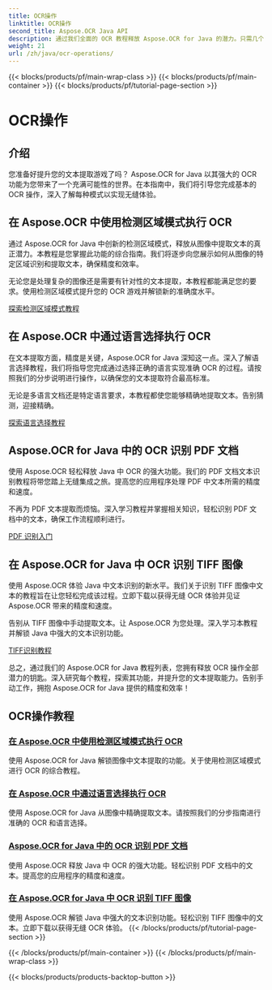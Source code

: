 ```yaml
---
title: OCR操作
linktitle: OCR操作
second_title: Aspose.OCR Java API
description: 通过我们全面的 OCR 教程释放 Aspose.OCR for Java 的潜力。只需几个步骤即可学习检测区域模式、语言选择、PDF 和 TIFF 识别！
weight: 21
url: /zh/java/ocr-operations/
---
```


{{< blocks/products/pf/main-wrap-class >}}
{{< blocks/products/pf/main-container >}}
{{< blocks/products/pf/tutorial-page-section >}}

# OCR操作

## 介绍

您准备好提升您的文本提取游戏了吗？ Aspose.OCR for Java 以其强大的 OCR 功能为您带来了一个充满可能性的世界。在本指南中，我们将引导您完成基本的 OCR 操作，深入了解每种模式以实现无缝体验。

## 在 Aspose.OCR 中使用检测区域模式执行 OCR

通过 Aspose.OCR for Java 中创新的检测区域模式，释放从图像中提取文本的真正潜力。本教程是您掌握此功能的综合指南。我们将逐步向您展示如何从图像的特定区域识别和提取文本，确保精度和效率。

无论您是处理复杂的图像还是需要有针对性的文本提取，本教程都能满足您的要求。使用检测区域模式提升您的 OCR 游戏并解锁新的准确度水平。

[探索检测区域模式教程](./perform-ocr-detect-areas-mode/)

## 在 Aspose.OCR 中通过语言选择执行 OCR

在文本提取方面，精度是关键，Aspose.OCR for Java 深知这一点。深入了解语言选择教程，我们将指导您完成通过选择正确的语言实现准确 OCR 的过程。请按照我们的分步说明进行操作，以确保您的文本提取符合最高标准。

无论是多语言文档还是特定语言要求，本教程都使您能够精确地提取文本。告别猜测，迎接精确。

[探索语言选择教程](./perform-ocr-language-selection/)

## Aspose.OCR for Java 中的 OCR 识别 PDF 文档

使用 Aspose.OCR 轻松释放 Java 中 OCR 的强大功能。我们的 PDF 文档文本识别教程将带您踏上无缝集成之旅。提高您的应用程序处理 PDF 中文本所需的精度和速度。

不再为 PDF 文本提取而烦恼。深入学习教程并掌握相关知识，轻松识别 PDF 文档中的文本，确保工作流程顺利进行。

[PDF 识别入门](./recognize-pdf/)

## 在 Aspose.OCR for Java 中 OCR 识别 TIFF 图像

使用 Aspose.OCR 体验 Java 中文本识别的新水平。我们关于识别 TIFF 图像中文本的教程旨在让您轻松完成该过程。立即下载以获得无缝 OCR 体验并见证 Aspose.OCR 带来的精度和速度。

告别从 TIFF 图像中手动提取文本。让 Aspose.OCR 为您处理。深入学习本教程并解锁 Java 中强大的文本识别功能。

[TIFF识别教程](./recognize-tiff/)

总之，通过我们的 Aspose.OCR for Java 教程列表，您拥有释放 OCR 操作全部潜力的钥匙。深入研究每个教程，探索其功能，并提升您的文本提取能力。告别手动工作，拥抱 Aspose.OCR for Java 提供的精度和效率！
## OCR操作教程
### [在 Aspose.OCR 中使用检测区域模式执行 OCR](./perform-ocr-detect-areas-mode/)
使用 Aspose.OCR for Java 解锁图像中文本提取的功能。关于使用检测区域模式进行 OCR 的综合教程。
### [在 Aspose.OCR 中通过语言选择执行 OCR](./perform-ocr-language-selection/)
使用 Aspose.OCR for Java 从图像中精确提取文本。请按照我们的分步指南进行准确的 OCR 和语言选择。
### [Aspose.OCR for Java 中的 OCR 识别 PDF 文档](./recognize-pdf/)
使用 Aspose.OCR 释放 Java 中 OCR 的强大功能。轻松识别 PDF 文档中的文本。提高您的应用程序的精度和速度。
### [在 Aspose.OCR for Java 中 OCR 识别 TIFF 图像](./recognize-tiff/)
使用 Aspose.OCR 解锁 Java 中强大的文本识别功能。轻松识别 TIFF 图像中的文本。立即下载以获得无缝 OCR 体验。
{{< /blocks/products/pf/tutorial-page-section >}}

{{< /blocks/products/pf/main-container >}}
{{< /blocks/products/pf/main-wrap-class >}}

{{< blocks/products/products-backtop-button >}}

